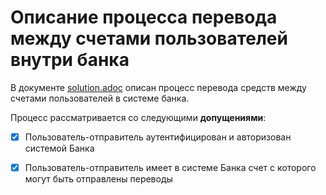 # Описание процесса перевода между счетами пользователей внутри банка

В документе [solution.adoc](specifications/solution.adoc) описан процесс перевода средств между счетами пользователей в системе банка.

Процесс рассматривается со следующими **допущениями**: 

- [x] Пользователь-отправитель аутентифицирован и авторизован системой Банка
- [x] Пользователь-отправитель имеет в системе Банка счет с которого могут быть отправлены переводы

